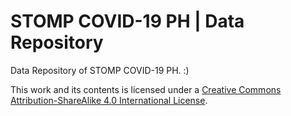 # STOMP COVID-19 PH | Data Repository

Data Repository of STOMP COVID-19 PH. :)


This work and its contents is licensed under a <a rel="license" href="http://creativecommons.org/licenses/by-sa/4.0/">Creative Commons Attribution-ShareAlike 4.0 International License</a>.<br>

